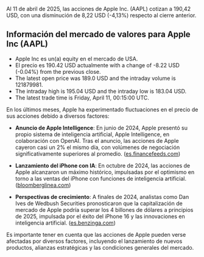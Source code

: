 Al 11 de abril de 2025, las acciones de Apple Inc. (AAPL) cotizan a 190,42 USD, con una disminución de 8,22 USD (-4,13%) respecto al cierre anterior.

##  Información del mercado de valores para Apple Inc (AAPL)
- Apple Inc es un(a) equity en el mercado de USA.
- El precio es 190.42 USD actualmente  with a change of -8.22 USD (-0.04%) from the previous close.
- The latest open price was 189.0 USD and the intraday volume is 121879981.
- The intraday high is 195.04 USD and the intraday low is 183.04 USD.
- The latest trade time is Friday, April 11, 00:15:00 UTC.


En los últimos meses, Apple ha experimentado fluctuaciones en el precio de sus acciones debido a diversos factores:

- **Anuncio de Apple Intelligence**: En junio de 2024, Apple presentó su propio sistema de inteligencia artificial, Apple Intelligence, en colaboración con OpenAI. Tras el anuncio, las acciones de Apple cayeron casi un 2% el mismo día, con volúmenes de negociación significativamente superiores al promedio. ([es.financefeeds.com](https://es.financefeeds.com/aapl-shares-decline-after-apple-intelligence-presentation/?utm_source=openai))

- **Lanzamiento del iPhone con IA**: En octubre de 2024, las acciones de Apple alcanzaron un máximo histórico, impulsadas por el optimismo en torno a las ventas del iPhone con funciones de inteligencia artificial. ([bloomberglinea.com](https://www.bloomberglinea.com/mercados/acciones-de-apple-alcanzan-record-hay-optimismo-por-ventas-del-iphone-con-ia/?utm_source=openai))

- **Perspectivas de crecimiento**: A finales de 2024, analistas como Dan Ives de Wedbush Securities pronosticaron que la capitalización de mercado de Apple podría superar los 4 billones de dólares a principios de 2025, impulsada por el éxito del iPhone 16 y las innovaciones en inteligencia artificial. ([es.benzinga.com](https://es.benzinga.com/news/usa/stocks/acciones-de-apple-aapl-subiran-hasta-4-billones-que-impulsara-su-increible-crecimiento-en-2025/?utm_source=openai))

Es importante tener en cuenta que las acciones de Apple pueden verse afectadas por diversos factores, incluyendo el lanzamiento de nuevos productos, alianzas estratégicas y las condiciones generales del mercado. 